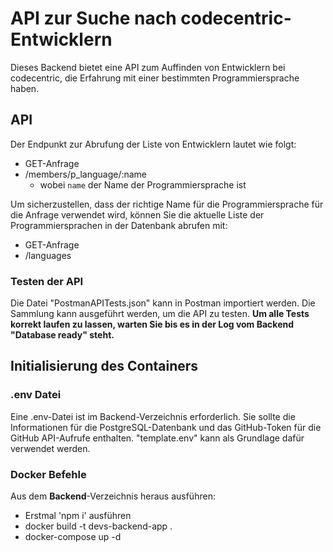 # API zur Suche nach codecentric-Entwicklern
Dieses Backend bietet eine API zum Auffinden von Entwicklern bei codecentric, die Erfahrung mit einer bestimmten Programmiersprache haben.

## API
Der Endpunkt zur Abrufung der Liste von Entwicklern lautet wie folgt:
- GET-Anfrage
- /members/p_language/:name
  - wobei `name` der Name der Programmiersprache ist

Um sicherzustellen, dass der richtige Name für die Programmiersprache für die Anfrage verwendet wird, können Sie die aktuelle Liste der Programmiersprachen in der Datenbank abrufen mit:
- GET-Anfrage
- /languages

### Testen der API
Die Datei "PostmanAPITests.json" kann in Postman importiert werden. Die Sammlung kann ausgeführt werden, um die API zu testen. **Um alle Tests korrekt laufen zu lassen, warten Sie bis es in der Log vom Backend "Database ready" steht.**

## Initialisierung des Containers
### .env Datei
Eine .env-Datei ist im Backend-Verzeichnis erforderlich. Sie sollte die Informationen für die PostgreSQL-Datenbank und das GitHub-Token für die GitHub API-Aufrufe enthalten. "template.env" kann als Grundlage dafür verwendet werden.

### Docker Befehle
Aus dem **Backend**-Verzeichnis heraus ausführen:
- Erstmal 'npm i' ausführen
- docker build -t devs-backend-app .
- docker-compose up -d
